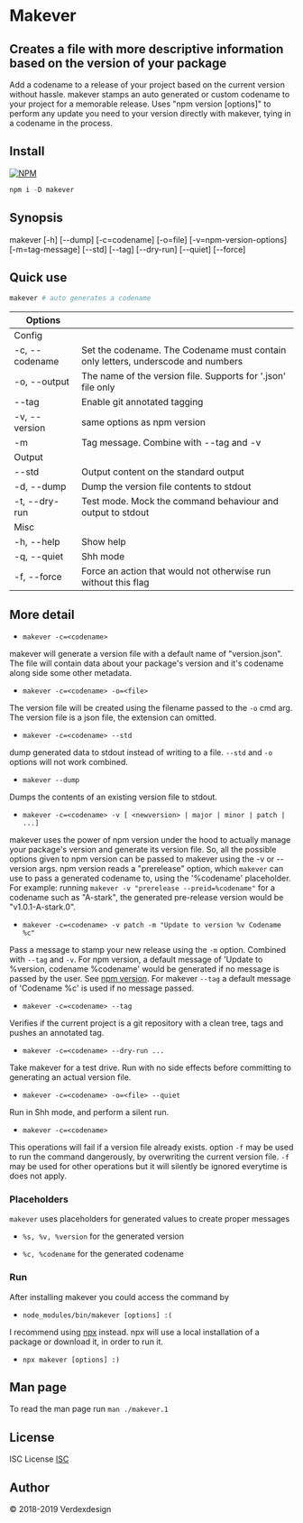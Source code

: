 # Makever

## Creates a file with more descriptive information based on the version of your package

Add a codename to a release of your project based on the current version without hassle.
makever stamps an auto generated or custom codename to your project for a memorable release.
Uses "npm version [options]" to perform any update you need to your version directly with makever, tying in a codename in the process.

## Install

[![NPM](https://nodei.co/npm/makever.png)](https://nodei.co/npm/makever/)

```js
npm i -D makever
```

## Synopsis

makever [-h] [--dump] [-c=codename] [-o=file] [-v=npm-version-options] [-m=tag-message] [--std] [--tag] [--dry-run] [--quiet] [--force]

## Quick use

```bash
makever # auto generates a codename
```

|Options||
|--|--|
| Config | |
| -c, --codename   | Set the codename. The Codename must contain only letters, underscode and numbers |
| -o, --output | The name of the version file. Supports for '.json' file only |
| --tag | Enable git annotated tagging |
| -v, --version | same options as npm version |
| -m | Tag message. Combine with --tag and -v |
| Output | |
| --std | Output content on the standard output |
| -d, --dump | Dump the version file contents to stdout |
| -t, --dry-run | Test mode. Mock the command behaviour and output to stdout |
| Misc | |
| -h, --help | Show help |
| -q, --quiet | Shh mode |
| -f, --force | Force an action that would not otherwise run without this flag |

## More detail

* ```makever -c=<codename>```

makever will generate a version file with a default name of "version.json".
The file will contain data about your package's version and it's codename along side some other metadata.

* ```makever -c=<codename> -o=<file>```

The version file will be created using the filename passed to the ```-o``` cmd arg. The version file is a json file, the extension can omitted.

* ```makever -c=<codename> --std```

dump generated data to stdout instead of writing to a file. ```--std``` and ```-o``` options will not work combined.

* ```makever --dump```

Dumps the contents of an existing version file to stdout.

* ```makever -c=<codename> -v [ <newversion> | major | minor | patch | ...]```

makever uses the power of npm version under the hood to actually manage your package's version and generate its version file. So, all the possible options given to npm version can be passed to makever using the -v or --version args. npm version reads a "prerelease" option, which ```makever``` can use to pass a generated codename to, using the '%codename' placeholder.
For example: running ```makever -v "prerelease --preid=%codename"``` for a codename such as "A-stark", the generated pre-release version would be "v1.0.1-A-stark.0".

* ```makever -c=<codename> -v patch -m "Update to version %v Codename %c"```

Pass a message to stamp your new release using the ```-m``` option. Combined with ```--tag``` and ```-v```. For npm version, a default message of 'Update to %version, codename %codename'
would be generated if no message is passed by the user. See [npm version](https://docs.npmjs.com/cli/version).
For makever ```--tag``` a default message of 'Codename %c' is used if no message passed.

* ```makever -c=<codename> --tag```

Verifies if the current project is a git repository with a clean tree, tags and pushes an annotated tag.

* ```makever -c=<codename> --dry-run ...```

Take makever for a test drive. Run with no side effects before committing to generating an actual version file.

* ```makever -c=<codename> -o=<file> --quiet```

Run in Shh mode, and perform a silent run.

* ```makever -c=<codename>```

This operations will fail if a version file already exists. option ```-f``` may be used to run the command dangerously, by overwriting the current version file. ```-f``` may be used for other operations but it will silently be ignored everytime is does not apply.

### Placeholders

```makever``` uses placeholders for generated values to create proper messages

* ```%s, %v, %version``` for the generated version

* ```%c, %codename``` for the generated codename

### Run

After installing makever you could access the command by

* ```node_modules/bin/makever [options] :(```

I recommend using [npx](https://www.npmjs.com/package/npx) instead. npx will use a local installation of a package or download it, in order to run it.

* ```npx makever [options] :)```

## Man page

To read the man page run ```man ./makever.1```

## License

ISC License [ISC](https://opensource.org/licenses/ISC)

## Author

&copy; 2018-2019 Verdexdesign
